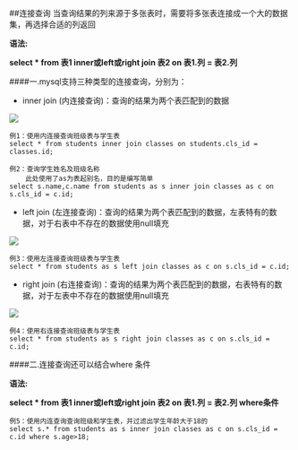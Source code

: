 ##连接查询
当查询结果的列来源于多张表时，需要将多张表连接成一个大的数据集，再选择合适的列返回   

**语法:**   

**select * from 表1 inner或left或right join 表2 on 表1.列 = 表2.列** 

####一.mysql支持三种类型的连接查询，分别为：  

* inner join (内连接查询)：查询的结果为两个表匹配到的数据  

![](https://i.imgur.com/UxqG6L4.png) 

	例1：使用内连接查询班级表与学生表
	select * from students inner join classes on students.cls_id = classes.id;   

	例2：查询学生姓名及班级名称 
		此处使用了as为表起别名，目的是编写简单
	select s.name,c.name from students as s inner join classes as c on s.cls_id = c.id;


* left join (左连接查询)：查询的结果为两个表匹配到的数据，左表特有的数据，对于右表中不存在的数据使用null填充    
 
![](https://i.imgur.com/xZtfXcR.png)    

	例3：使用左连接查询班级表与学生表
	select * from students as s left join classes as c on s.cls_id = c.id;  

 
* right join (右连接查询)：查询的结果为两个表匹配到的数据，右表特有的数据，对于左表中不存在的数据使用null填充   

![](https://i.imgur.com/gSYWPe7.png)

	例4：使用右连接查询班级表与学生表
	select * from students as s right join classes as c on s.cls_id = c.id;  

####二.连接查询还可以结合where 条件  


**语法:**   

**select * from 表1 inner或left或right join 表2 on 表1.列 = 表2.列 where条件**   
 
	例5：使用内连查询查询班级和学生表，并过滤出学生年龄大于18的  
	select s.* from students as s inner join classes as c on s.cls_id = c.id where s.age>18;
	

	

	
